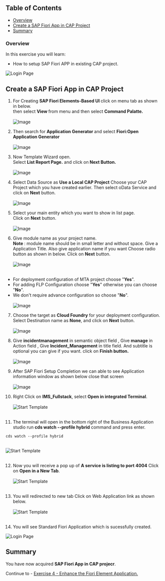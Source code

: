 ## Table of Contents
 - [Overview](#section1)
 - [Create a SAP Fiori App in CAP Project](#section2)
 - [Summary](#summary)


### Overview <a name="section1"></a>

In this exercise you will learn:
- How to setup SAP Fiori APP in existing CAP project.

 ![Login Page](/exercises/3_Create%20an%20SAP%20Fiori%20Elements-Based%20UI/images/16.png)

## Create a SAP Fiori App in CAP Project <a name="section2"></a>

1. For Creating <b>SAP Fiori Elements-Based UI </b> click on menu tab as shown in below.<br>
then select <b>View </b> from menu and then select <b>Command Palatte. </b><br><br>![Image](./images/01.png)

2. Then search for <b> Application Generator </b>and select <b> Fiori:Open Application Generator </b><br>
<br>![Image](./images/02.png)

3. Now Template Wizard open.<br>
Select <b>List Report Page.</b> and click on<b> Next Button.</b>  <br><br>![Image](./images/03.png)

4. Select Data Source as <b>Use a Local CAP Project</b>
Choose your CAP Project which you have created earlier.
Then select oData Service and click on <b>Next</b> button.<br>
<br>![Image](./images/04.png)

5. Select your main entity which you want to show in list page.<br>
Click on <b>Next</b> button.
<br><br>![Image](./images/05.png)

6. Give module name as your project name.<br>
<b>Note </b>: module name should be in small letter and without space.
Give a Application Title. Also give application name if you want
Choose radio button as shown in below.
Click on <b>Next</b> button.
<br><br>![Image](./images/06.png)<br><br>

- For deployment configuration of MTA project choose "<b>Yes</b>".
- For adding FLP Configuration choose "<b>Yes</b>" otherwise you can choose "<b>No</b>".
- We don't require advance configuration so choose "<b>No</b>".
<br><br>![Image](./images/07.png)

7. Choose the target as <b>Cloud Foundry</b> for your deployment configuration.<br>
Select Destination name as <b>None</b>, and click on <b>Next</b> button.
<br><br>![Image](./images/8.png)

8. Give <b>incidentmanagement</b> in semantic object field , Give <b>manage</b> in Action field , Give <b>Incident_Management</b> in title field. And subtitle is optional you can give if you want.
click on <b>Finish button.</b>
<br><br>![Image](./images/09.png)

9. After SAP Fiori Setup Completion we can able to see Application information window as shown below close that screen  <br><br>![Image](./images/21.png)

10. Right Click on <b>IMS_Fullstack</b>, select <b>Open in integrated Terminal</b>. <br><br>![Start Template](images/18.png)<br><br>

11. The terminal will open in the bottom right of the Business Application studio  run  <b>cds watch --profile hybrid</b>  command and press enter.<br>
<b> </b>

```
cds watch --profile hybrid

```
 <br>![Start Template](images/19.png)<br><br>

12. Now you will receive a pop up of <b>A service is listing to port 4004</b>  Click on <b>Open in a New Tab</b>. 
<br><br>![Start Template](images/17.png)<br><br>

13. You will redirected to new tab Click on Web Application link as shown below.
<br><br>![Start Template](images/20.png)<br><br>

14. You will see Standard Fiori Application which is sucessfully created.

 ![Login Page](/exercises/3_Create%20an%20SAP%20Fiori%20Elements-Based%20UI/images/16.png)


## Summary<a name="summary"></a>

You have now acquired <b>SAP Fiori App in CAP projecr</b>.

Continue to - [Exercise 4 - Enhance the Fiori Element Application.](../4_Enhance%20the%20Fiori%20Element%20Application%20with%20annotation/Readme.md)
